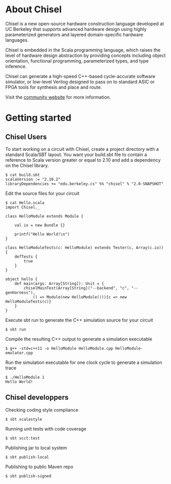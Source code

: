 About Chisel
============

Chisel is a new open-source hardware construction language developed
at UC Berkeley that supports advanced hardware design using highly
parameterized generators and layered domain-specific hardware languages.

Chisel is embedded in the Scala programming language, which raises the level
of hardware design abstraction by providing concepts including object
orientation, functional programming, parameterized types, and type inference.

Chisel can generate a high-speed C++-based cycle-accurate software simulator,
or low-level Verilog designed to pass on to standard ASIC or FPGA tools
for synthesis and place and route.

Visit the [community website](http://chisel.eecs.berkeley.edu/) for more
information.

Getting started
===============

Chisel Users
------------

To start working on a circuit with Chisel, create a project directory
with a standard Scala/SBT layout. You want your build.sbt file to
contain a reference to Scala version greater or equal to 2.10 and
add a dependency on the Chisel library.

    $ cat build.sbt
    scalaVersion := "2.10.2"
    libraryDependencies += "edu.berkeley.cs" %% "chisel" % "2.0-SNAPSHOT"

Edit the source files for your circuit

    $ cat Hello.scala
    import Chisel._

    class HelloModule extends Module {

        val io = new Bundle {}

        printf("Hello World!\n")
    }

    class HelloModuleTests(c: HelloModule) extends Tester(c, Array(c.io)) {
        defTests {
            true
        }
    }

    object hello {
        def main(args: Array[String]): Unit = {
            chiselMainTest(Array[String]("--backend", "c", "--genHarness"),
                () => Module(new HelloModule())){c => new HelloModuleTests(c)}
        }
    }

Execute sbt run to generate the C++ simulation source for your circuit

    $ sbt run

Compile the resulting C++ output to generate a simulation executable

    $ g++ -std=c++11 -o HelloModule HelloModule.cpp HelloModule-emulator.cpp

Run the simulation executable for one clock cycle to generate a simulation trace

    $ ./HelloModule 1
    Hello World!


Chisel developpers
------------------

Checking coding style compliance

    $ sbt scalastyle

Running unit tests with code coverage

    $ sbt scct:test

Publishing jar to local system

    $ sbt publish-local

Publishing to public Maven repo

    $ sbt publish-signed
